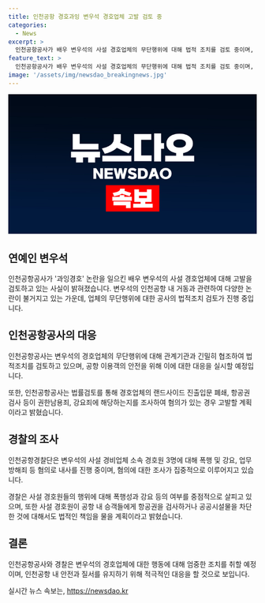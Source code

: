 ```yaml
---
title: 인천공항 경호과잉 변우석 경호업체 고발 검토 중
categories:
  - News
excerpt: >
  인천공항공사가 배우 변우석의 사설 경호업체의 무단행위에 대해 법적 조치를 검토 중이며, 혐의가 있는 경우 고발할 예정이다. 인천공항경찰단은 경호원들에 대해 폭행, 강요, 업무방해 등의 혐의로 내사를 진행 중이며, 공항 폐쇄회로(CC)TV 등을 토대로 조사를 진행하고 있다. 경호원들의 공항 게이트 차단과 항공권 검사 등의 행위가 랜드사이드(일반구역) 진입문 폐쇄, 항목 검사 등이 권한 남용죄, 강요죄에 해당하는지 법률적으로 검토 중이다.
feature_text: >
  인천공항공사가 배우 변우석의 사설 경호업체의 무단행위에 대해 법적 조치를 검토 중이며, 혐의가 있는 경우 고발할 예정이다. 인천공항경찰단은 경호원들에 대해 폭행, 강요, 업무방해 등의 혐의로 내사를 진행 중이며, 공항 폐쇄회로(CC)TV 등을 토대로 조사를 진행하고 있다. 경호원들의 공항 게이트 차단과 항공권 검사 등의 행위가 랜드사이드(일반구역) 진입문 폐쇄, 항목 검사 등이 권한 남용죄, 강요죄에 해당하는지 법률적으로 검토 중이다.
image: '/assets/img/newsdao_breakingnews.jpg'
---
```


<p><img src="/assets/img/newsdao_breakingnews.jpg" alt="firstkoreanews 속보" /></p>

<h2 data-ke-size="size26">연예인 변우석</h2>

<p data-ke-size="size16">인천공항공사가 '과잉경호' 논란을 일으킨 배우 변우석의 사설 경호업체에 대해 고발을 검토하고 있는 사실이 밝혀졌습니다. 변우석의 인천공항 내 거동과 관련하여 다양한 논란이 불거지고 있는 가운데, 업체의 무단행위에 대한 공사의 법적조치 검토가 진행 중입니다.</p>

<h2 data-ke-size="size24">인천공항공사의 대응</h2>

<p data-ke-size="size16">인천공항공사는 변우석의 경호업체의 무단행위에 대해 관계기관과 긴밀히 협조하여 법적조치를 검토하고 있으며, 공항 이용객의 안전을 위해 이에 대한 대응을 실시할 예정입니다.</p>

<p data-ke-size="size16">또한, 인천공항공사는 법률검토를 통해 경호업체의 랜드사이드 진출입문 폐쇄, 항공권 검사 등이 권한남용죄, 강요죄에 해당하는지를 조사하여 혐의가 있는 경우 고발할 계획이라고 밝혔습니다.</p>

<h2 data-ke-size="size24">경찰의 조사</h2>

<p data-ke-size="size16">인천공항경찰단은 변우석의 사설 경비업체 소속 경호원 3명에 대해 폭행 및 강요, 업무방해죄 등 혐의로 내사를 진행 중이며, 혐의에 대한 조사가 집중적으로 이루어지고 있습니다.</p>

<p data-ke-size="size16">경찰은 사설 경호원들의 행위에 대해 폭행성과 강요 등의 여부를 중점적으로 살피고 있으며, 또한 사설 경호원이 공항 내 승객들에게 항공권을 검사하거나 공공시설물을 차단한 것에 대해서도 법적인 책임을 물을 계획이라고 밝혔습니다.</p>

<h2 data-ke-size="size24">결론</h2>

<p data-ke-size="size16">인천공항공사와 경찰은 변우석의 경호업체에 대한 행동에 대해 엄중한 조치를 취할 예정이며, 인천공항 내 안전과 질서를 유지하기 위해 적극적인 대응을 할 것으로 보입니다.</p>
실시간 뉴스 속보는, <a href="https://newsdao.kr" rel="dofollow">https://newsdao.kr</a>


